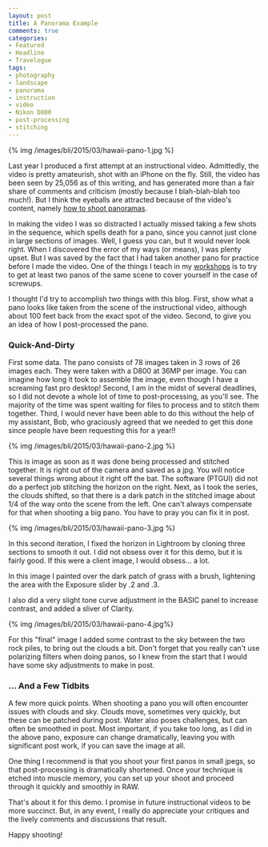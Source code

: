 ```yaml
---
layout: post
title: A Panorama Example
comments: true
categories:
- Featured
- Headline
- Travelogue
tags:
- photography
- landscape
- panorama
- instruction
- video
- Nikon D800
- post-processing
- stitching
---
```


{% img /images/bli/2015/03/hawaii-pano-1.jpg %}

Last year I produced a first attempt at an instructional video. Admittedly, the video is pretty amateurish, shot with an iPhone on the fly. Still, the video has been seen by 25,056 as of this writing, and has generated more than a fair share of comments and criticism (mostly because I blah-blah-blah too much!). But I think the eyeballs are attracted because of the video's content, namely [how to shoot panoramas](https://www.youtube.com/watch?v=edgmob9gtQ4). 

<!--more-->

In making the video I was so distracted I actually missed taking a few shots in the sequence, which spells death for a pano, since you cannot just clone in large sections of images. Well, I guess you can, but it would never look right. When I discovered the error of my ways (or means), I was plenty upset. But I was saved by the fact that I had taken another pano for practice before I made the video. One of the things I teach in my [workshops](http://www.lesterpickerphoto.com/workshops/upcoming-workshops.html) is to try to get at least two panos of the same scene to cover yourself in the case of screwups. 

I thought I'd try to accomplish two things with this blog. First, show what a pano looks like taken from the scene of the instructional video, although about 100 feet back from the exact spot of the video. Second, to give you an idea of how I post-processed the pano. 

### Quick-And-Dirty

First some data. The pano consists of 78 images taken in 3 rows of 26 images each. They were taken with a D800 at 36MP per image. You can imagine how long it took to assemble the image, even though I have a screaming fast pro desktop! Second, I am in the midst of several deadlines, so I did not devote a whole lot of time to post-processing, as you'll see. The majority of the time was spent waiting for files to process and to stitch them together. Third, I would never have been able to do this without the help of my assistant, Bob, who graciously agreed that we needed to get this done since people have been requesting this for a year!!

{% img /images/bli/2015/03/hawaii-pano-2.jpg %}

This is image as soon as it was done being processed and stitched together. It is right out of the camera and saved as a jpg. You will notice several things wrong about it right off the bat. The software (PTGUI) did not do a perfect job stitching the horizon on the right. Next, as I took the series, the clouds shifted, so that there is a dark patch in the stitched image about 1/4 of the way onto the scene from the left. One can't always compensate for that when shooting a big pano. You have to pray you can fix it in post. 

{% img /images/bli/2015/03/hawaii-pano-3.jpg %}

In this second iteration, I fixed the horizon in Lightroom by cloning three sections to smooth it out. I did not obsess over it for this demo, but it is fairly good. If this were a client image, I would obsess... a lot. 

In this image I painted over the dark patch of grass with a brush, lightening the area with the Exposure slider by .2 and .3. 

I also did a very slight tone curve adjustment in the BASIC panel to increase contrast, and added a sliver of Clarity. 

{% img /images/bli/2015/03/hawaii-pano-4.jpg%}

For this "final" image I added some contrast to the sky between the two rock piles, to bring out the clouds a bit. Don't forget that you really can't use polarizing filters when doing panos, so I knew from the start that I would have some sky adjustments to make in post. 

### ... And a Few Tidbits

A few more quick points. When shooting a pano you will often encounter issues with clouds and sky. Clouds move, sometimes very quickly, but these can be patched during post. Water also poses challenges, but can often be smoothed in post. Most important, if you take too long, as I did in the above pano, exposure can change dramatically, leaving you with significant post work, if you can save the image at all. 

One thing I recommend is that you shoot your first panos in small jpegs, so that post-processing is dramatically shortened. Once your technique is etched into muscle memory, you can set up your shoot and proceed through it quickly and smoothly in RAW. 

That's about it for this demo. I promise in future instructional videos to be more succinct. But, in any event, I really do appreciate your critiques and the lively comments and discussions that result. 

Happy shooting!


